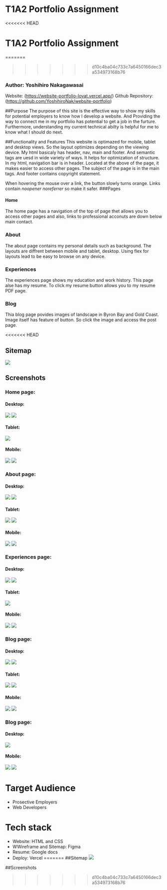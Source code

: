 # T1A2 Portfolio Assignment
<<<<<<< HEAD
# T1A2 Portfolio Assignment
=======
>>>>>>> d10c4ba04c733c7a6450166dec3a534973168b76
### Author: Yoshihiro Nakagawasai
Website: (https://website-portfolio-lovat.vercel.app/)
Github Repository: (https://github.com/YoshihiroNak/website-portfolio)

##Purpose
The purpose of this site is the effective way to show my skills for potential employers to know how I develop a website. 
And Providing the way to connect me  in my portfolio has potential to get a job in the furture.
Furthermore, understanding my current technical abilty is helpful for me to know what I should do next.

##Functionality and Features
This website is optimazed for mobile, tablet and desktop views. So the layout optimizes depending on the viewing device.
My html basicaly has header, nav, main and footer.
And semantic tags are uesd in wide variety of ways. It helps for optimization of structure.
In my html, navigation bar is in header. Located at the above of the page, it makes easier to access other pages.
The subject of the page is in the main tags. And footer contains copyright statement. 

When hovering the mouse over a link, the button slowly turns orange.
Links contain *noopener noreferrer* so make it safer.
###Pages

#### Home
The home page has a navigation of the top of page thet allows you to access other pages and also, links to professional acconuts are down below main contact.

### About
The about page contains my personal details such as background.
The layouts are diffrent between mobile and tablet, desktop. Using flex for layouts lead to be easy to browse on any device.

### Experiences
The experiences page shows my education and work history.
This page alse has my resume. To click my resume button allows you to my resume PDF page.

### Blog
Thia blog page povides images of landscape in Byron Bay and Gold Coast.
Image itself has feature of button. So click the image and access the post page.

<<<<<<< HEAD
## Sitemap
![](docs/sitemap.jpg)

## Screenshots

### Home page:

#### Desktop:
![](docs/DesktopHomePage.screenshot.png)
![](docs/DesktopHomePage.screenshot2.png)

#### Tablet:
![](docs/TabletHomePage.screenshot.png)

#### Mobile:
![](docs/MobileHomePage.screenshot.png)
![](docs/MobileHomePage.screenshot2.png)

### About page:

#### Desktop:
![](docs/DesktopAboutPage.screenshot.png)
![](docs/DesktopAboutPage.screenshot2.png)

#### Tablet:
![](docs/TabletAboutPage.screenshot.png)
![](docs/TabletAboutPage.screenshot2.png)

#### Mobile:
![](docs/MobileAboutPage.screenshot.png)
![](docs/MobileAboutPage.screenshot2.png)


### Experiences page:

#### Desktop:
![](docs/DesktopExperiencesPage.screenshot.png)
![](docs/DesktopExperiencesPage.screenshot2.png)

#### Tablet:
![](docs/TabletExperiencesPage.screenshot.png)

#### Mobile:
![](docs/mobileExperiencesPage.screenshot.png)
![](docs/mobileExperiencesPage.screenshot2.png)

### Blog page:

#### Desktop:
![](docs/DesktopblogPage.screenshot.png)
![](docs/DesktopblogPage.screenshot2.png)

#### Tablet:
![](docs/TabletblogPage.screenshot.png)
![](docs/TabletblogPage.screenshot2.png)

#### Mobile:
![](docs/mobileblogPage.screenshot.png)
![](docs/mobileblogPage.screenshot2.png)

### Blog page:

#### Desktop:
![](docs/DesktopblogpostPage.screenshot.png)

#### Mobile:
![](docs/MobileblogpostPage.screenshot.png)
![](docs/MobileblogpostPage.screenshot2.png)

# Target Audience

+ Prosective Employers
+ Web Developers

# Tech stack
+ Website: HTML and CSS
+ WWireframe and Sitemap: Figma
+ Resume: Google docs
+ Deploy: Vercel
=======
##Sitemap
![](docs/sitemap.jpg)

##Screenshots

>>>>>>> d10c4ba04c733c7a6450166dec3a534973168b76
